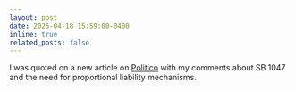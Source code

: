 ```yaml
---
layout: post
date: 2025-04-18 15:59:00-0400
inline: true
related_posts: false
---
```


I was quoted on a new article on [Politico](https://www.politico.com/newsletters/politico-technology-california-decoded-preview/2025/04/18/california-finally-beats-big-tech-in-court-00298056) with my comments about SB 1047 and the need for proportional liability mechanisms.